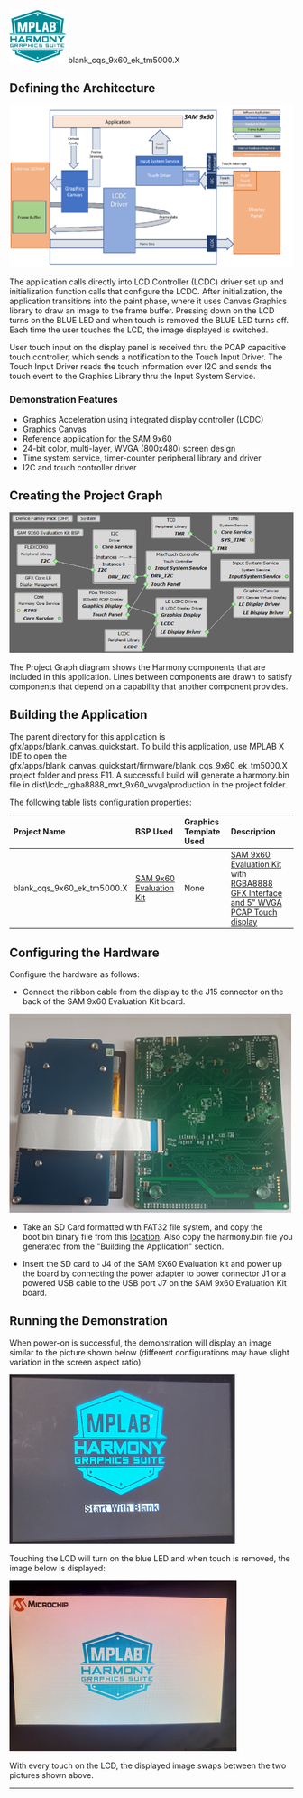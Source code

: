 
![](../../../../docs/images/mhgs.png) blank\_cqs\_9x60\_ek\_tm5000.X

Defining the Architecture
-------------------------

![](../../../../docs/html/blank_canvas_sam9x60_single_buffer_arch.png)

The application calls directly into LCD Controller (LCDC) driver set up and initialization function calls that configure the LCDC. After initialization, the application transitions into the paint phase, where it uses Canvas Graphics library to draw an image to the frame buffer. Pressing down on the LCD turns on the BLUE LED and when touch is removed the BLUE LED turns off. Each time the user touches the LCD, the image displayed is switched.  

User touch input on the display panel is received thru the PCAP capacitive touch controller, which sends a notification to the Touch Input Driver. The Touch Input Driver reads the touch information over I2C and sends the touch event to the Graphics Library thru the Input System Service.

### Demonstration Features

-   Graphics Acceleration using integrated display controller (LCDC)
-   Graphics Canvas
-   Reference application for the SAM 9x60
-   24-bit color, multi-layer, WVGA (800x480) screen design
-   Time system service, timer-counter peripheral library and driver 
-   I2C and touch controller driver 

Creating the Project Graph
--------------------------

![](../../../../docs/html/blank_sam9x60_canvas_lcdc_no_gpu_wvga_pg.png)

The Project Graph diagram shows the Harmony components that are included in this application. Lines between components are drawn to satisfy components that depend on a capability that another component provides.


Building the Application
------------------------

The parent directory for this application is gfx/apps/blank\_canvas\_quickstart. To build this application, use MPLAB X IDE to open the gfx/apps/blank\_canvas\_quickstart/firmware/blank\_cqs\_9x60\_ek\_tm5000.X project folder and press F11.
A successful build will generate a harmony.bin file in dist\lcdc_rgba8888_mxt_9x60_wvga\production in the project folder.

The following table lists configuration properties:

|Project Name|BSP Used|Graphics Template Used|Description|
|:-----------|:-------|:---------------------|:----------|
|blank\_cqs\_9x60\_ek\_tm5000.X|[SAM 9x60 Evaluation Kit](https://www.microchip.com/developmenttools/ProductDetails/DT100126)|None|[SAM 9x60 Evaluation Kit](https://www.microchip.com/developmenttools/ProductDetails/DT100126) with [RGBA8888 GFX Interface and 5" WVGA PCAP Touch display](https://www.microchip.com/DevelopmentTools/ProductDetails/PartNO/AC320005-5)|


Configuring the Hardware
------------------------

Configure the hardware as follows:

-   Connect the ribbon cable from the display to the J15 connector on the back of the SAM 9x60 Evaluation Kit board.

![](../../../../docs/html/sam_9x60_sk_display_conf1.png)

-	Take an SD Card formatted with FAT32 file system, and copy the boot.bin binary file from this [location](../../../boot_image/boot.bin). Also copy the harmony.bin file you generated from the "Building the Application" section.

-   Insert the SD card to J4 of the SAM 9X60 Evaluation kit and power up the board by connecting the power adapter to power connector J1 or a powered USB cable to the USB port J7 on the SAM 9x60 Evaluation Kit board.


Running the Demonstration
-------------------------

When power-on is successful, the demonstration will display an image similar to the picture shown below (different configurations may have slight variation in the screen aspect ratio):

![](../../../../docs/html/blank_canvas_qs.png)


Touching the LCD will turn on the blue LED and when touch is removed, the image below is displayed:

![](../../../../docs/html/blank_canvas_qs_1.png)

With every touch on the LCD, the displayed image swaps between the two pictures shown above.
* * * * *

 
